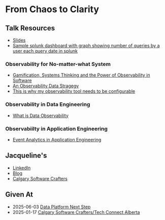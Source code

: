 # From Chaos to Clarity

## Talk Resources
* [Slides](https://github.com/jmasonlee/Talks/blob/master/Slides/Chaos_to_clarity.pptx)
* [Sample splunk dashboard with graph showing number of queries by a user each query date in splunk](https://github.com/jmasonlee/Talks/blob/master/Notes/Chaos_to_Clarity/splunk_dashboard.md)
### Observability for No-matter-what System
* [Gamification, Systems Thinking and the Power of Observability in Software](https://gotopia.tech/articles/246/gamifications-systems-thinking-the-power-of-observability)
* [An Observability Data Stragegy](https://www.honeycomb.io/blog/data-strategy-sre-observability-teams)
* [This is why my observability tool needs to be configurable](https://www.honeycomb.io/blog/dashboards-or-launchpads)
### Observability in Data Engineering
* [What is Data Observability](https://www.montecarlodata.com/blog-what-is-data-observability/)
### Observabiilty in Application Engineering
* [Event Analytics in Application Engineering](https://mixpanel.com/blog/event-analytics/)



## Jacqueline's
* [LinkedIn](https://www.linkedin.com/in/jacqueline-bilston-bb09b1122)
* [Blog](http://jmasonlee.github.io/)
* [Calgary Software Crafters](https://www.meetup.com/Calgary-Software-Crafters/)

## Given At
  * 2025-06-03 [Data Platform Next Step](https://dataplatformnextstep.com/breakout-sessions/)
  * 2025-01-17 [Calgary Software Crafters/Tech Connect Alberta](https://www.meetup.com/calgary-software-crafters/events/305468464/)
